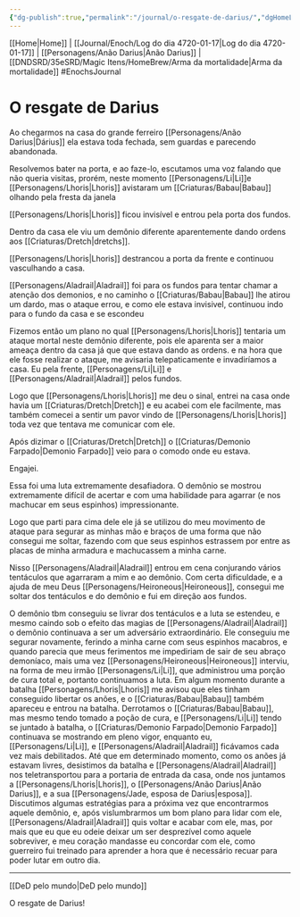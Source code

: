 ```yaml
---
{"dg-publish":true,"permalink":"/journal/o-resgate-de-darius/","dgHomeLink":true,"dgPassFrontmatter":false}
---
```


[[Home|Home]] | [[Journal/Enoch/Log do dia 4720-01-17|Log do dia 4720-01-17]] | [[Personagens/Anão Darius|Anão Darius]] | [[DNDSRD/35eSRD/Magic Itens/HomeBrew/Arma da mortalidade|Arma da mortalidade]] 
#EnochsJournal 

# O resgate de Darius
Ao chegarmos na casa do grande ferreiro [[Personagens/Anão Darius|Dárius]] ela estava toda fechada, sem guardas e parecendo abandonada.

Resolvemos bater na porta, e ao faze-lo, escutamos uma voz falando que não queria visitas, prorém, neste momento [[Personagens/Li|Li]]e [[Personagens/Lhoris|Lhoris]] avistaram um [[Criaturas/Babau|Babau]] olhando pela fresta da janela

[[Personagens/Lhoris|Lhoris]] ficou invisível e entrou pela porta dos fundos.

Dentro da casa ele viu um demônio diferente aparentemente dando ordens aos [[Criaturas/Dretch|dretchs]].

[[Personagens/Lhoris|Lhoris]] destrancou a porta da frente e continuou vasculhando a casa.

[[Personagens/Aladrail|Aladrail]] foi para os fundos para tentar chamar a atenção dos demonios, e no caminho o [[Criaturas/Babau|Babau]] lhe atirou um dardo, mas o ataque errou, e como ele estava invisivel, continuou indo para o fundo da casa e se escondeu

Fizemos então um plano no qual [[Personagens/Lhoris|Lhoris]] tentaria um ataque mortal neste demônio diferente, pois ele aparenta ser a maior ameaça dentro da casa já que que estava dando as ordens. e na hora que ele fosse realizar o ataque, me avisaria telepaticamente e invadiríamos a casa. Eu pela frente, [[Personagens/Li|Li]] e [[Personagens/Aladrail|Aladrail]] pelos fundos.

Logo que [[Personagens/Lhoris|Lhoris]] me deu o sinal, entrei na casa onde havia um [[Criaturas/Dretch|Dretch]] e eu acabei com ele facilmente, mas também comecei a sentir um pavor vindo de [[Personagens/Lhoris|Lhoris]] toda vez que tentava me comunicar com ele.

Após dizimar o [[Criaturas/Dretch|Dretch]] o [[Criaturas/Demonio Farpado|Demonio Farpado]] veio para o comodo onde eu estava. 

Engajei. 

Essa foi uma luta extremamente desafiadora. O demônio se mostrou extremamente difícil de acertar e com uma habilidade para agarrar (e nos machucar em seus espinhos) impressionante.

Logo que parti para cima dele ele já se utilizou do meu movimento de ataque para segurar as minhas mão e braços de uma forma que não consegui me soltar, fazendo com que seus espinhos estrassem por entre as placas de minha armadura e machucassem a minha carne.

Nisso [[Personagens/Aladrail|Aladrail]] entrou em cena conjurando vários tentáculos que agarraram a mim e ao demônio. Com certa dificuldade, e a ajuda de meu Deus [[Personagens/Heironeous|Heironeous]], consegui me soltar dos tentáculos e do demônio e fui em direção aos fundos.

O demônio tbm conseguiu se livrar dos tentáculos e a luta se estendeu, e mesmo caindo sob o efeito das magias de [[Personagens/Aladrail|Aladrail]] o demônio continuava a ser um adversário extraordinário. Ele conseguiu me segurar novamente, ferindo a minha carne com seus espinhos macabros, e quando parecia que meus ferimentos me impediriam de sair de seu abraço demoníaco, mais uma vez [[Personagens/Heironeous|Heironeous]] interviu, na forma de meu irmão [[Personagens/Li|Li]], que administrou uma porção de cura total e, portanto continuamos a luta.
Em algum momento durante a batalha [[Personagens/Lhoris|Lhoris]] me avisou que eles tinham conseguido libertar os anões, e o [[Criaturas/Babau|Babau]] também apareceu e entrou na batalha.
Derrotamos o [[Criaturas/Babau|Babau]], mas mesmo tendo tomado a poção de cura, e [[Personagens/Li|Li]] tendo se juntado à batalha, o [[Criaturas/Demonio Farpado|Demonio Farpado]] continuava se mostrando em pleno vigor, enquanto eu, [[Personagens/Li|Li]], e [[Personagens/Aladrail|Aladrail]] ficávamos cada vez mais debilitados. Até que em determinado momento, como os anões já estavam livres, desistimos da batalha e [[Personagens/Aladrail|Aladrail]] nos teletransportou para a portaria de entrada da casa, onde nos juntamos a [[Personagens/Lhoris|Lhoris]], o [[Personagens/Anão Darius|Anão Darius]], e a sua [[Personagens/Jade, esposa de Darius|esposa]].
Discutimos algumas estratégias para a próxima vez que encontrarmos aquele demônio, e,  após vislumbrarmos um bom plano para lidar com ele, [[Personagens/Aladrail|Aladrail]] quis voltar e acabar com ele, mas, por mais que eu que eu odeie deixar um ser desprezível como aquele sobreviver, e meu coração mandasse eu concordar com ele, como guerreiro fui treinado para aprender a hora que é necessário recuar para poder lutar em outro dia.

---
[[DeD pelo mundo|DeD pelo mundo]] 

<span 
	  class='ob-timelines' 
	  data-date='4720-01-17-02' 
	  data-title='O resgate de Darius' 
	  data-class='orange'> 
	O resgate de Darius!
</span>